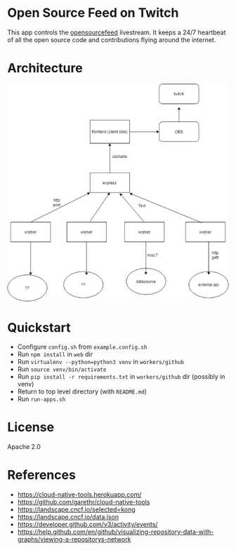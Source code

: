 # Open Source Feed on Twitch

This app controls the [opensourcefeed](https://twitch.tv/opensourcefeed) livestream. It keeps a 24/7 heartbeat of all the open source code and contributions flying around the internet.

# Architecture

![architecture](img/architecture.png)

# Quickstart

- Configure `config.sh` from `example.config.sh`
- Run `npm install` in `web` dir
- Run `virtualenv --python=python3 venv` in `workers/github`
- Run `source venv/bin/activate`
- Run `pip install -r requirements.txt` in `workers/github` dir (possibly in venv)
- Return to top level directory (with `README.md`)
- Run `run-apps.sh`


# License

Apache 2.0

# References


- <https://cloud-native-tools.herokuapp.com/>
- <https://github.com/garethr/cloud-native-tools>
- <https://landscape.cncf.io/selected=kong>
- <https://landscape.cncf.io/data.json>
- <https://developer.github.com/v3/activity/events/>
- <https://help.github.com/en/github/visualizing-repository-data-with-graphs/viewing-a-repositorys-network>
